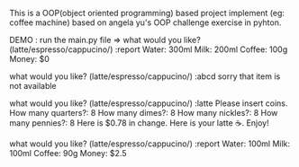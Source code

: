 This is a OOP(object oriented programming) based project implement (eg: coffee machine) based on angela yu's OOP challenge exercise in pyhton.

DEMO : run the main.py file
=>
what would you like? (latte/espresso/cappucino/) :report
Water: 300ml
Milk: 200ml
Coffee: 100g
Money: $0

what would you like? (latte/espresso/cappucino/) :abcd
sorry that item is not available

what would you like? (latte/espresso/cappucino/) :latte
Please insert coins.
How many quarters?: 8
How many dimes?: 8
How many nickles?: 8
How many pennies?: 8
Here is $0.78 in change.
Here is your latte ☕️. Enjoy!

what would you like? (latte/espresso/cappucino/) :report
Water: 100ml
Milk: 100ml
Coffee: 90g
Money: $2.5
